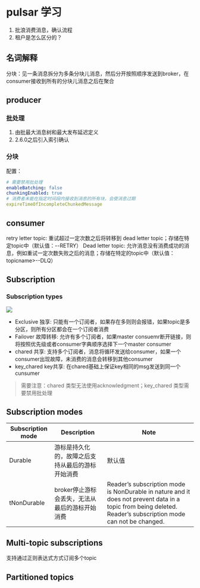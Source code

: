 # pulsar 学习

1. 批浪消费消息，确认流程
2. 租户是怎么区分的？

## 名词解释
分块：见一条消息拆分为多条分块儿消息，然后分开按照顺序发送到broker，在consumer接收到所有的分块儿消息之后在聚合

## producer

### 批处理
1. 由批最大消息树和最大发布延迟定义
2. 2.6.0之后引入索引确认

### 分块
配置：
```yaml
# 需要禁用批处理 
enableBatching: false
chunkingEnabled: true
# 消费者未能在指定时间段内接收到消息的所有块，会使消息过期
expireTimeOfIncompleteChunkedMessage
```

## consumer
retry letter topic: 重试超过一定次数之后将转移到 dead letter topic；存储在特定topic中（默认值：<topicname>-<subscriptionname>-RETRY）
Dead letter topic: 允许消息没有消费成功的消息，例如重试一定次数失败之后的消息；存储在特定的topic中（默认值：topicname>-<subscriptionname>-DLQ）

## Subscription

### Subscription types

![](https://pulsar.apache.org/zh-CN/assets/images/pulsar-subscription-types-664733b68c7124129ca7d0e04dedcb96.png)

- Exclusive 独享: 只能有一个订阅者，如果存在多则则会报错，如果topic是多分区，则所有分区都会在一个订阅者消费
- Failover 故障转移:  允许有多个订阅者，如果master consuemr断开链接，则将按照优先级或者consumer字典顺序选择下一个master consumer
- chared 共享: 支持多个订阅者，消息将循环发送给consumer，如果一个consumer出现故障，未消费的消息会转移到其他consumer
- key_chared key共享: 在chared基础上保证key相同的msg发送到同一个cunsumer

> 需要注意：chared 类型无法使用acknowledgment；key_chared 类型需要禁用批处理

## Subscription modes

|Subscription mode | Description | Note |
|---|---| ---|
|Durable |游标是持久化的，故障之后支持从最后的游标开始消费| 默认值                                                       |
|tNonDurable|broker停止游标会丢失，无法从最后的游标开始消费|Reader’s subscription mode is NonDurable in nature and it does not prevent data in a topic from being deleted. Reader’s subscription mode can not be changed.|

## Multi-topic subscriptions

支持通过正则表达式方式订阅多个topic

## Partitioned topics

